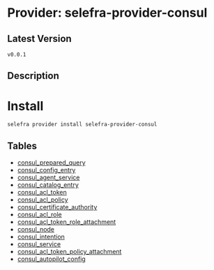 # Provider: selefra-provider-consul

## Latest Version 

```
v0.0.1
```
## Description 


# Install 

```
selefra provider install selefra-provider-consul
```


## Tables

- [consul_prepared_query](consul_prepared_query.md)
- [consul_config_entry](consul_config_entry.md)
- [consul_agent_service](consul_agent_service.md)
- [consul_catalog_entry](consul_catalog_entry.md)
- [consul_acl_token](consul_acl_token.md)
- [consul_acl_policy](consul_acl_policy.md)
- [consul_certificate_authority](consul_certificate_authority.md)
- [consul_acl_role](consul_acl_role.md)
- [consul_acl_token_role_attachment](consul_acl_token_role_attachment.md)
- [consul_node](consul_node.md)
- [consul_intention](consul_intention.md)
- [consul_service](consul_service.md)
- [consul_acl_token_policy_attachment](consul_acl_token_policy_attachment.md)
- [consul_autopilot_config](consul_autopilot_config.md)


